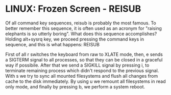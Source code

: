 # LINUX: Frozen Screen - REISUB

Of all command key sequences, reisub is probably the most famous. To better remember this sequence, it is often used as an acronym for "raising elephants is so utterly boring". What does this sequence accomplishes? Holding alt+sysrq key, we proceed pressing the command keys in sequence, and this is what happens: REISUB

First of all r switches the keyboard from raw to XLATE mode, then, e sends a SIGTERM signal to all processes, so that they can be closed in a graceful way if possibile. After that we send a SIGKILL signal by pressing i, to terminate remaining process which didn't respond to the previous signal. With s we try to sync all mounted filesystems and flush all changes from cache to the disk immediately. By using u we remount all filesystems in read only mode, and finally by pressing b, we perform a system reboot.
